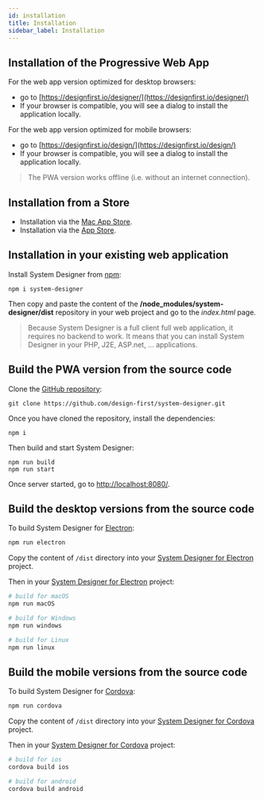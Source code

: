 ```yaml
---
id: installation
title: Installation
sidebar_label: Installation
---
```


## Installation of the Progressive Web App

For the web app version optimized for desktop browsers:

* go to [https://designfirst.io/designer/](https://designfirst.io/designer/)
* If your browser is compatible, you will see a dialog to install the application locally.

For the web app version optimized for mobile browsers:

* go to [https://designfirst.io/design/](https://designfirst.io/design/)
* If your browser is compatible, you will see a dialog to install the application locally.

>The PWA version works offline (i.e. without an internet connection).

## Installation from a Store

* Installation via the [Mac App Store](https://itunes.apple.com/us/app/system-designer/id1102494854?l=fr&ls=1&mt=12).
* Installation via the [App Store](https://itunes.apple.com/WebObjects/MZStore.woa/wa/viewSoftware?id=1132983280&mt=8).

## Installation in your existing web application

Install System Designer from [npm](https://www.npmjs.com/package/system-designer):

```shell
npm i system-designer
```

Then copy and paste the content of the **/node_modules/system-designer/dist** repository in your web project and go to the *index.html* page.

>Because System Designer is a full client full web application, it requires no backend to work. It means that you can install System Designer in your PHP, J2E, ASP.net, ... applications.

## Build the PWA version from the source code

Clone the [GitHub repository](https://github.com/design-first/system-designer):

```shell
git clone https://github.com/design-first/system-designer.git
```

Once you have cloned the repository, install the dependencies:

```shell
npm i
```

Then build and start System Designer:

```shell
npm run build
npm run start
```
Once server started, go to [http://localhost:8080/](http://localhost:8080/).

## Build the desktop versions from the source code

To build System Designer for [Electron](http://electron.atom.io):

```sh
npm run electron
```

Copy the content of `/dist` directory into your [System Designer for Electron](https://github.com/design-first/system-designer-electron) project.

Then in your [System Designer for Electron](https://github.com/design-first/system-designer-electron) project:

```sh
# build for macOS
npm run macOS

# build for Windows
npm run windows

# build for Linux
npm run linux
```

## Build the mobile versions from the source code

To build System Designer for [Cordova](http://cordova.apache.org):

```sh
npm run cordova
```

Copy the content of `/dist` directory into your [System Designer for Cordova](https://github.com/design-first/system-designer-cordova) project.

Then in your [System Designer for Cordova](https://github.com/design-first/system-designer-cordova) project:

```sh
# build for ios
cordova build ios

# build for android
cordova build android
```